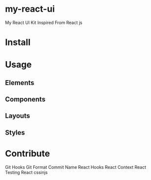 # my-react-ui

My React UI Kit Inspired From React js

# Install


# Usage
## Elements
## Components
## Layouts
## Styles

# Contribute

Git Hooks
Git Format Commit Name
React Hooks
React Context
React Testing
React cssinjs